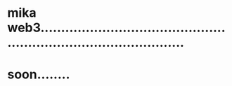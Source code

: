 # mika web3........................................................................................
# soon........
